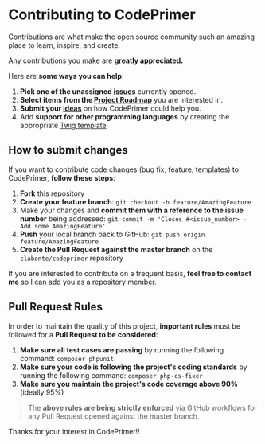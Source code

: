 # Contributing to CodePrimer
Contributions are what make the open source community such an amazing place to learn, inspire, and create. 

Any contributions you make are **greatly appreciated.** 

Here are **some ways you can help**:

1. **Pick one of the unassigned [issues][issues-url]** currently opened.
2. **Select items from the [Project Roadmap][roadmap-url]** you are interested in.
3. **Submit your [ideas][ideas-url]** on how CodePrimer could help you.
4. Add **support for other programming languages** by creating the appropriate [Twig template](https://twig.symfony.com/)

## How to submit changes
If you want to contribute code changes (bug fix, feature, templates) to CodePrimer, **follow these steps**:

1. **Fork** this repository
2. **Create your feature branch**: `git checkout -b feature/AmazingFeature`
3. Make your changes and **commit them with a reference to the issue number** being addressed: `git commit -m 'Closes #<issue_number> - Add some AmazingFeature'`
4. **Push** your local branch back to GitHub: `git push origin feature/AmazingFeature`
5. **Create the Pull Request against the master branch** on the `clabonte/codeprimer` repository

If you are interested to contribute on a frequent basis, **feel free to contact me** so I can add you as a repository member.

## Pull Request Rules
In order to maintain the quality of this project, **important rules** must be followed for a **Pull Request to be considered**:

1. **Make sure all test cases are passing** by running the following command: `composer phpunit`
2. **Make sure your code is following the project's coding standards** by running the following command: `composer php-cs-fixer`
3. **Make sure you maintain the project's code coverage above 90%** (ideally 95%)

> The **above rules are being strictly enforced** via GitHub workflows for any Pull Request opened against the master branch. 

Thanks for your interest in CodePrimer!!

<!-- MARKDOWN LINKS & IMAGES -->
<!-- https://www.markdownguide.org/basic-syntax/#reference-style-links -->
[build-shield]: https://img.shields.io/github/workflow/status/clabonte/codeprimer/Validate%20Master/master
[coverage-shield]: https://img.shields.io/codecov/c/github/clabonte/codeprimer
[coverage-url]: https://codecov.io/gh/clabonte/codeprimer
[issues-shield]: https://img.shields.io/github/issues/clabonte/codeprimer
[issues-url]: https://github.com/clabonte/codeprimer/issues
[ideas-url]: https://github.com/clabonte/codeprimer/labels/idea
[roadmap-url]: https://github.com/clabonte/codeprimer/projects/1
[license-shield]: https://img.shields.io/badge/License-MIT-yellow.svg
[license-url]: https://github.com/clabonte/codeprimer/blob/master/LICENSE
[linkedin-shield]: https://img.shields.io/badge/-LinkedIn-blue.svg?logo=linkedin
[linkedin-url]: https://www.linkedin.com/in/christianlabonte/
